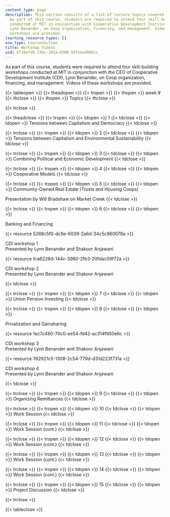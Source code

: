 ```yaml
---
content_type: page
description: This section consists of a list of lecture topics covered in the course.
  As part of this course, students are required to attend four skill-building workshops
  conducted at MIT in conjunction with Cooperative Development Institute (CDI) CEO
  Lynn Benander, on Coop organization, financing, and management. Videos of these
  workshops are provided.
learning_resource_types: []
ocw_type: CourseSection
title: Workshop Videos
uid: 8f36efdb-33dc-301a-8200-56fcead08dcc
---
```


As part of this course, students were required to attend four skill-building workshops conducted at MIT in conjunction with the CEO of Cooperative Development Institute (CDI), Lynn Benander, on Coop organization, financing, and management. Videos of these workshops are provided.

{{< tableopen >}}
{{< theadopen >}}
{{< tropen >}}
{{< thopen >}}
week #
{{< thclose >}}
{{< thopen >}}
Topics
{{< thclose >}}

{{< trclose >}}

{{< theadclose >}}
{{< tropen >}}
{{< tdopen >}}
1
{{< tdclose >}}
{{< tdopen >}}
Tensions between Capitalism and Democracy
{{< tdclose >}}

{{< trclose >}}
{{< tropen >}}
{{< tdopen >}}
2
{{< tdclose >}}
{{< tdopen >}}
Tensions between Capitalism and Environmental Sustainability
{{< tdclose >}}

{{< trclose >}}
{{< tropen >}}
{{< tdopen >}}
3
{{< tdclose >}}
{{< tdopen >}}
Combining Political and Economic Development
{{< tdclose >}}

{{< trclose >}}
{{< tropen >}}
{{< tdopen >}}
4
{{< tdclose >}}
{{< tdopen >}}
Cooperative Models
{{< tdclose >}}

{{< trclose >}}
{{< tropen >}}
{{< tdopen >}}
5
{{< tdclose >}}
{{< tdopen >}}
Community-Owned Real Estate (Trusts and Housing Coops)  
  
Presentation by Will Bradshaw on Market Creek
{{< tdclose >}}

{{< trclose >}}
{{< tropen >}}
{{< tdopen >}}
6
{{< tdclose >}}
{{< tdopen >}}


Banking and Financing  

{{< resource 5268c5f0-dc9e-6039-2a6d-34c5c960078a >}}

CDI workshop 1  
Presented by Lynn Benander and Shakoor Anjawani

{{< resource fca6228d-144c-3980-2fb3-20fdac09f72a >}}

CDI workshop 2  
Presented by Lynn Benander and Shakoor Anjawani


{{< tdclose >}}

{{< trclose >}}
{{< tropen >}}
{{< tdopen >}}
7
{{< tdclose >}}
{{< tdopen >}}
Union Pension Investing
{{< tdclose >}}

{{< trclose >}}
{{< tropen >}}
{{< tdopen >}}
8
{{< tdclose >}}
{{< tdopen >}}


Privatization and Gainsharing  

{{< resource 1ec7c480-70c0-ee54-fd42-ac314f950e6c >}}

CDI workshop 3  
Presented by Lynn Benander and Shakoor Anjawani

{{< resource 762921c5-1308-2c54-779d-d31d223f731a >}}

CDI workshop 4  
Presented by Lynn Benander and Shakoor Anjawani


{{< tdclose >}}

{{< trclose >}}
{{< tropen >}}
{{< tdopen >}}
9
{{< tdclose >}}
{{< tdopen >}}
Organizing Remittances
{{< tdclose >}}

{{< trclose >}}
{{< tropen >}}
{{< tdopen >}}
10
{{< tdclose >}}
{{< tdopen >}}
Work Session
{{< tdclose >}}

{{< trclose >}}
{{< tropen >}}
{{< tdopen >}}
11
{{< tdclose >}}
{{< tdopen >}}
Work Session (cont.)
{{< tdclose >}}

{{< trclose >}}
{{< tropen >}}
{{< tdopen >}}
12
{{< tdclose >}}
{{< tdopen >}}
Work Session (cont.)
{{< tdclose >}}

{{< trclose >}}
{{< tropen >}}
{{< tdopen >}}
13
{{< tdclose >}}
{{< tdopen >}}
Work Session (cont.)
{{< tdclose >}}

{{< trclose >}}
{{< tropen >}}
{{< tdopen >}}
14
{{< tdclose >}}
{{< tdopen >}}
Work Session (cont.)
{{< tdclose >}}

{{< trclose >}}
{{< tropen >}}
{{< tdopen >}}
15
{{< tdclose >}}
{{< tdopen >}}
Project Discussion
{{< tdclose >}}

{{< trclose >}}

{{< tableclose >}}